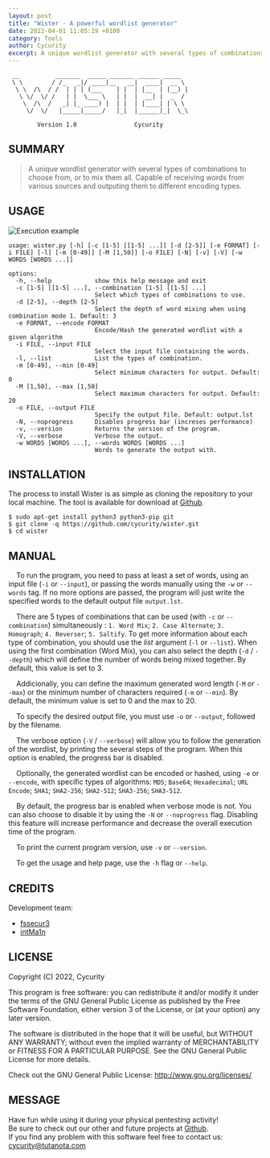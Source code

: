 ```yaml
---
layout: post
title: "Wister - A powerful wordlist generator"
date: 2022-04-01 11:05:19 +0100
category: Tools
author: Cycurity
excerpt: A unique wordlist generator with several types of combinations to choose from, or to mix them all.
---
```


```
 __          _______  _____ _______ ______ _____  
 \ \        / /_   _|/ ____|__   __|  ____|  __ \ 
  \ \  /\  / /  | | | (___    | |  | |__  | |__) |
   \ \/  \/ /   | |  \___ \   | |  |  __| |  _  / 
    \  /\  /   _| |_ ____) |  | |  | |____| | \ \ 
     \/  \/   |_____|_____/   |_|  |______|_|  \_\

        Version 1.0                Cycurity       
```

## SUMMARY

> A unique wordlist generator with several types of combinations to choose from, or to mix them all. Capable of receiving words from various sources and outputing them to different encoding types.

## USAGE

![Execution example](https://raw.githubusercontent.com/cycurity/wister/main/running.gif)

```
usage: wister.py [-h] [-c [1-5] [[1-5] ...]] [-d [2-5]] [-e FORMAT] [-i FILE] [-l] [-m [0-49]] [-M [1,50]] [-o FILE] [-N] [-v] [-V] [-w WORDS [WORDS ...]]

options:
  -h, --help            show this help message and exit
  -c [1-5] [[1-5] ...], --combination [1-5] [[1-5] ...]
                        Select which types of combinations to use.
  -d [2-5], --depth [2-5]
                        Select the depth of word mixing when using combination mode 1. Default: 3
  -e FORMAT, --encode FORMAT
                        Encode/Hash the generated wordlist with a given algorithm
  -i FILE, --input FILE
                        Select the input file containing the words.
  -l, --list            List the types of combination.
  -m [0-49], --min [0-49]
                        Select minimum characters for output. Default: 0
  -M [1,50], --max [1,50]
                        Select maximum characters for output. Default: 20
  -o FILE, --output FILE
                        Specify the output file. Default: output.lst
  -N, --noprogress      Disables progress bar (increses performance)
  -v, --version         Returns the version of the program.
  -V, --verbose         Verbose the output.
  -w WORDS [WORDS ...], --words WORDS [WORDS ...]
                        Words to generate the output with.
```

## INSTALLATION

The process to install Wister is as simple as cloning the repository to your local machine.
The tool is available for download at [Github](https://github.com/cycurity/wister "Wister's Github Page").

```
$ sudo apt-get install python3 python3-pip git
$ git clone -q https://github.com/cycurity/wister.git
$ cd wister
```

## MANUAL

&nbsp;&nbsp;&nbsp;&nbsp;To run the program, you need to pass at least a set of words, using an input file (`-i` or `--input`), or passing the words manually using the `-w` or `--words` tag. If no more options are passed, the program will just write the specified words to the default output file `output.lst`.

&nbsp;&nbsp;&nbsp;&nbsp;There are 5 types of combinations that can be used (with `-c` or `--combination`) simultaneously : `1. Word Mix`; `2. Case Alternate`; `3. Homograph`; `4. Reverser`; `5. Saltify`. To get more information about each type of combination, you should use the *list* argument (`-l` or `--list`). When using the first combination (Word Mix), you can also select the depth (`-d` / `--depth`) which will define the number of words being mixed together. By default, this value is set to 3. 

&nbsp;&nbsp;&nbsp;&nbsp;Addicionally, you can define the maximum generated word length (`-M` or `--max`) or the minimum number of characters required (`-m` or `--min`). By default, the minimum value is set to 0 and the max to 20.

&nbsp;&nbsp;&nbsp;&nbsp;To specify the desired output file, you must use `-o` or `--output`, followed by the filename.

&nbsp;&nbsp;&nbsp;&nbsp;The verbose option (`-V` / `--verbose`) will allow you to follow the generation of the wordlist, by printing the several steps of the program. When this option is enabled, the progress bar is disabled.

&nbsp;&nbsp;&nbsp;&nbsp;Optionally, the generated wordlist can be encoded or hashed, using `-e` or `--encode`, with specific types of algorithms: `MD5`; `Base64`; `Hexadecimal`; `URL Encode`; `SHA1`; `SHA2-256`; `SHA2-512`; `SHA3-256`; `SHA3-512`.

&nbsp;&nbsp;&nbsp;&nbsp;By default, the progress bar is enabled when verbose mode is not. You can also choose to disable it by using the `-N` or `--noprogress` flag. Disabling this feature will increase performance and decrease the overall execution time of the program.

&nbsp;&nbsp;&nbsp;&nbsp;To print the current program version, use `-v` or `--version`.

&nbsp;&nbsp;&nbsp;&nbsp;To get the usage and help page, use the `-h` flag or `--help`.

## CREDITS

Development team:
- [fssecur3](https://github.com/fssecur3 "fssecur3's Github Profile")
- [intMa1n](https://github.com/Bernardo15Sousa "intMa1n's Github Profile")

## LICENSE

Copyright (C) 2022, Cycurity

This program is free software: you can redistribute it and/or modify it under the terms of the GNU General Public License as published by the Free Software Foundation, either version 3 of the License, or (at your option) any later version.

The software is distributed in the hope that it will be useful, but WITHOUT ANY WARRANTY; without even the implied warranty of MERCHANTABILITY or FITNESS FOR A PARTICULAR PURPOSE. See the GNU General Public License for more details.

Check out the GNU General Public License: http://www.gnu.org/licenses/

## MESSAGE

Have fun while using it during your physical pentesting activity!  
Be sure to check out our other and future projects at [Github](https://github.com/cycurity "Cycurity").  
If you find any problem with this software feel free to contact us: [cycurity@tutanota.com](mailto:cycurity@tutanota.com)
